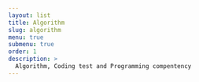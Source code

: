```yaml
---
layout: list
title: Algorithm
slug: algorithm
menu: true
submenu: true
order: 1
description: >
  Algorithm, Coding test and Programming compentency
---
```

